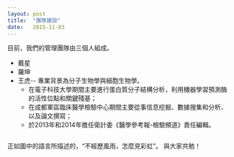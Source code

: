 ```yaml
---
layout: post
title:  "團隊建設"
date:   2015-11-03
---
```


目前，我們的管理團隊由三個人組成。

- 戴星
- 羅坤
- 王虎--
專業背景為分子生物學與細胞生物學。
  - 在電子科技大學期間主要進行蛋白質分子結構分析，利用機器學習預測酶的活性位點和關鍵殘基；
  - 在成都軍區臨床醫學檢驗中心期間主要從事信息挖掘、數據搜集和分析、以及論文撰寫；
  - 於2013年和2014年擔任衛計委《醫學參考報-檢驗頻道》責任編輯。


<img src="{{ '/assets/img/IMG_2495.jpg' | prepend: site.baseurl }}" alt="">

正如圖中的語言所描述的，“不經歷風雨，怎麼見彩虹”。
與大家共勉！
